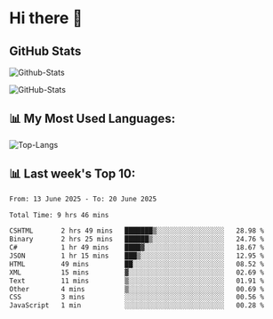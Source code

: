 # Hi there 👋

## GitHub Stats
![Github-Stats](https://github-readme-stats-sigma-five.vercel.app/api?username=ltorson&show_icons=true&theme=radical&count_private=true&show=reviews,discussions_started,discussions_answered,prs_merged,prs_merged_percentage)

![GitHub-Stats](https://github-readme-stats.vercel.app/api/wakatime?username=LeeTorson&theme=synthwave&size_weight=0.5&count_weight=0.5&title_color=36F9F6&langs_count=10&count_private=true)

## 📊 My Most Used Languages:
![Top-Langs](https://github-readme-stats-sigma-five.vercel.app/api/top-langs/?username=LTorson&layout=compact&langs_count=10)


## 📊 Last week's Top 10:
<!--START_SECTION:waka-->

```txt
From: 13 June 2025 - To: 20 June 2025

Total Time: 9 hrs 46 mins

CSHTML       2 hrs 49 mins   ███████▒░░░░░░░░░░░░░░░░░   28.98 %
Binary       2 hrs 25 mins   ██████▒░░░░░░░░░░░░░░░░░░   24.76 %
C#           1 hr 49 mins    ████▓░░░░░░░░░░░░░░░░░░░░   18.67 %
JSON         1 hr 15 mins    ███▒░░░░░░░░░░░░░░░░░░░░░   12.95 %
HTML         49 mins         ██░░░░░░░░░░░░░░░░░░░░░░░   08.52 %
XML          15 mins         ▓░░░░░░░░░░░░░░░░░░░░░░░░   02.69 %
Text         11 mins         ▒░░░░░░░░░░░░░░░░░░░░░░░░   01.91 %
Other        4 mins          ▒░░░░░░░░░░░░░░░░░░░░░░░░   00.69 %
CSS          3 mins          ░░░░░░░░░░░░░░░░░░░░░░░░░   00.56 %
JavaScript   1 min           ░░░░░░░░░░░░░░░░░░░░░░░░░   00.28 %
```

<!--END_SECTION:waka-->
